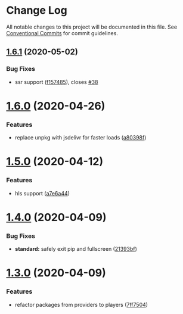 # Change Log

All notable changes to this project will be documented in this file.
See [Conventional Commits](https://conventionalcommits.org) for commit guidelines.

## [1.6.1](https://github.com/vime-js/vime/tree/master/packages/vime-utils/compare/v1.6.0...v1.6.1) (2020-05-02)


### Bug Fixes

* ssr support ([f157485](https://github.com/vime-js/vime/tree/master/packages/vime-utils/commit/f157485266a047e738edbc5fb24576bc52fad52a)), closes [#38](https://github.com/vime-js/vime/tree/master/packages/vime-utils/issues/38)





# [1.6.0](https://github.com/vime-js/vime/tree/master/packages/vime-utils/compare/v1.5.1...v1.6.0) (2020-04-26)


### Features

* replace unpkg with jsdelivr for faster loads ([a80398f](https://github.com/vime-js/vime/tree/master/packages/vime-utils/commit/a80398ff6dc45ba28d88566585b73c57eedd7d82))





# [1.5.0](https://github.com/vime-js/vime/tree/master/packages/vime-utils/compare/v1.4.4...v1.5.0) (2020-04-12)


### Features

* hls support ([a7e6a44](https://github.com/vime-js/vime/tree/master/packages/vime-utils/commit/a7e6a448f70a98858df3fee5cd92e7b5736da7da))





# [1.4.0](https://github.com/vime-js/vime/tree/master/packages/vime-utils/compare/v1.3.0...v1.4.0) (2020-04-09)


### Bug Fixes

* **standard:** safely exit pip and fullscreen ([21393bf](https://github.com/vime-js/vime/tree/master/packages/vime-utils/commit/21393bf710a1607ebe2d1d2d25f1e0f86ba5a765))





# [1.3.0](https://github.com/vime-js/vime/tree/master/packages/vime-utils/compare/v1.2.0...v1.3.0) (2020-04-09)


### Features

* refactor packages from providers to players ([7ff7504](https://github.com/vime-js/vime/tree/master/packages/vime-utils/commit/7ff75045788b267688f4cb7f970ce9bb3426036a))
